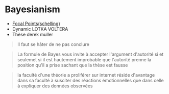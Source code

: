 # Bayesianism

- [Focal Points(schelling)](https://fr.wikipedia.org/wiki/Point_de_Schelling)
- Dynamic LOTKA VOLTERA
- Thèse derek muller


> Il faut se hâter de ne pas conclure

> La formule de Bayes vous invite à accepter l'argument d'autorité si et seulemet si
> il est hautement improbable que l'autorité prenne la position qu'il a prise 
> sachant que la thèse est fausse

> la faculté d'une théorie a proliférer sur internet réside d'avantage
> dans sa faculté à susciter des réactions émotionnelles que dans celle à expliquer
> des données observées
